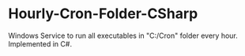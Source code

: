 # Hourly-Cron-Folder-CSharp
Windows Service to run all executables in "C:/Cron" folder every hour. Implemented in C#.
